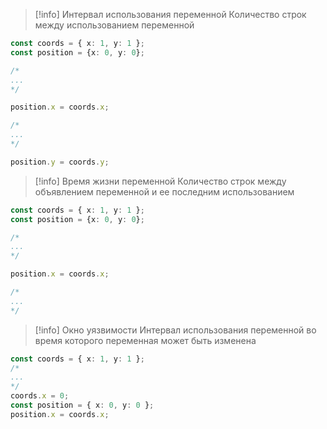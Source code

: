 >[!info] Интервал использования переменной
>Количество строк между использованием переменной
```ts
const coords = { x: 1, y: 1 };
const position = {x: 0, y: 0};

/*
...
*/

position.x = coords.x;

/*
...
*/

position.y = coords.y;
```

>[!info] Время жизни переменной
>Количество строк между объявлением переменной и ее последним использованием
```ts
const coords = { x: 1, y: 1 };
const position = {x: 0, y: 0};

/*
...
*/

position.x = coords.x;

/*
...
*/
```

>[!info] Окно уязвимости
>Интервал использования переменной во время которого переменная может быть изменена
```ts
const coords = { x: 1, y: 1 };
/*
...
*/
coords.x = 0;
const position = { x: 0, y: 0 };
position.x = coords.x;
```
